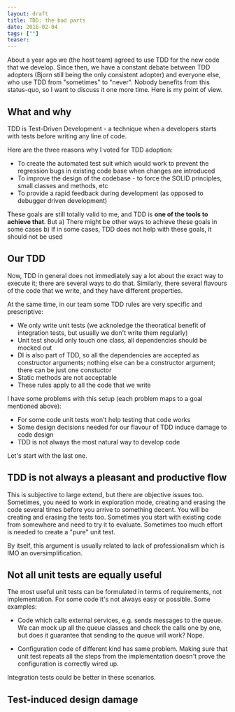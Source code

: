 ```yaml
---
layout: draft
title: TDD: the bad parts
date: 2016-02-04
tags: [""]
teaser: 
---
```


About a year ago we (the host team) agreed to use TDD for the new code that we develop.
Since then, we have a constant debate between TDD adopters (Bjorn still being
the only consistent adopter) and everyone else, who use TDD from "sometimes" to
"never". Nobody benefits from this status-quo, so I want to discuss it one
more time. Here is my point of view.

What and why 
------------

TDD is Test-Driven Development - a technique when a developers starts with
tests before writing any line of code.

Here are the three reasons why I voted for TDD adoption:
- To create the automated test suit which would work to prevent the regression
bugs in existing code base when changes are introduced
- To improve the design of the codebase - to force the SOLID principles,
small classes and methods, etc
- To provide a rapid feedback during development (as opposed to debugger driven
development)

These goals are still totally valid to me, and TDD is **one of the tools to achieve that**.
But 
a) There might be other ways to achieve these goals in some cases
b) If in some cases, TDD does not help with these goals, it should not be used

Our TDD
-------

Now, TDD in general does not immediately say a lot about the exact way to
execute it; there are several ways to do that. Similarly, there several flavours
of the code that we write, and they have different properties. 

At the same time, in our team some TDD rules are very specific and prescriptive:
- We only write unit tests (we acknoledge the theoratical benefit of integration
tests, but usually we don't write them regularly)
- Unit test should only touch one class, all dependencies should be mocked out
- DI is also part of TDD, so all the dependencies are accepted as constructor 
arguments; nothing else can be a constructor argument; there can be just one 
constuctor
- Static methods are not acceptable
- These rules apply to all the code that we write

I have some problems with this setup (each problem maps to a goal mentioned above):

- For some code unit tests won't help testing that code works
- Some design decisions needed for our flavour of TDD induce damage to code
design
- TDD is not always the most natural way to develop code

Let's start with the last one.

TDD is not always a pleasant and productive flow
------------------------------------------------

This is subjective to large extend, but there are objective issues too. 
Sometimes, you need to work in exploration mode, creating and erasing the code
several times before you arrive to something decent. You will be creating
and erasing the tests too. Sometimes you start with existing code from somewhere
and need to try it to evaluate. Sometimes too much effort is needed to create
a "pure" unit test.

By itself, this argument is usually related to lack of professionalism which
is IMO an oversimplification.

Not all unit tests are equally useful
-------------------------------------

The most useful unit tests can be formulated in terms of requirements, not
implementation. For some code it's not always easy or possible. Some examples:

- Code which calls external services, e.g. sends messages to the queue. We
can mock up all the queue classes and check the calls one by one, but does
it guarantee that sending to the queue will work? Nope.

- Configuration code of different kind has same problem. Making sure that
unit test repeats all the steps from the implementation doesn't prove the
configuration is correctly wired up.

Integration tests could be better in these scenarios.

Test-induced design damage
--------------------------